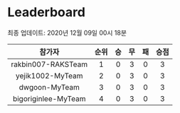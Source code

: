 # Leaderboard
최종 업데이트: 2020년 12월 09일 00시 18분




| 참가자 | 순위 | 승 | 무 | 패 | 승점 |
|:---:|:---:|:---:|:---:|:---:|:---:|
| rakbin007-RAKSTeam | 1 | 0 | 3 | 0 | 3 |
| yejik1002-MyTeam | 2 | 0 | 3 | 0 | 3 |
| dwgoon-MyTeam | 3 | 0 | 3 | 0 | 3 |
| bigoriginlee-MyTeam | 4 | 0 | 3 | 0 | 3 |